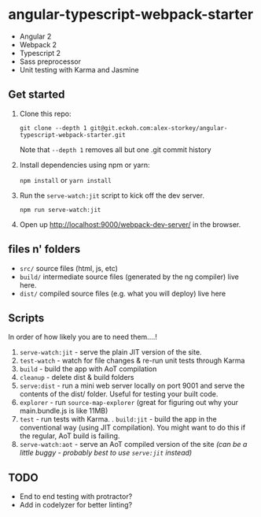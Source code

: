 # angular-typescript-webpack-starter

* Angular 2
* Webpack 2
* Typescript 2
* Sass preprocessor
* Unit testing with Karma and Jasmine

## Get started

1. Clone this repo:
    
      ```git clone --depth 1 git@git.eckoh.com:alex-storkey/angular-typescript-webpack-starter.git```
    
      Note that `--depth 1` removes all but one .git commit history

2. Install dependencies using npm or yarn:

    ```npm install``` or ```yarn install```

3. Run the `serve-watch:jit` script to kick off the dev server.

    ```npm run serve-watch:jit```
  
4. Open up [http://localhost:9000/webpack-dev-server/](http://localhost:9000/webpack-dev-server/) in the browser.

## files n' folders

* `src/` source files (html, js, etc)
* `build/` intermediate source files (generated by the ng compiler) live here.
* `dist/` compiled source files (e.g. what you will deploy) live here

## Scripts

In order of how likely you are to need them....!

1. `serve-watch:jit` - serve the plain JIT version of the site.
2. `test-watch` - watch for file changes & re-run unit tests through Karma
3. `build` - build the app with AoT compilation
4. `cleanup` - delete dist & build folders
5. `serve:dist` - run a mini web server locally on port 9001 and serve the contents of the dist/ folder. Useful for testing your built code.
6. `explorer` - run `source-map-explorer` (great for figuring out why your main.bundle.js is like 11MB)
7. `test` - run tests with Karma.
. `build:jit` - build the app in the conventional way (using JIT compilation). You might want to do this if the regular, AoT build is failing.
8. `serve-watch:aot` - serve an AoT compiled version of the site *(can be a little buggy - probably best to use `serve:jit` instead)*

## TODO

* End to end testing with protractor?
* Add in codelyzer for better linting? 